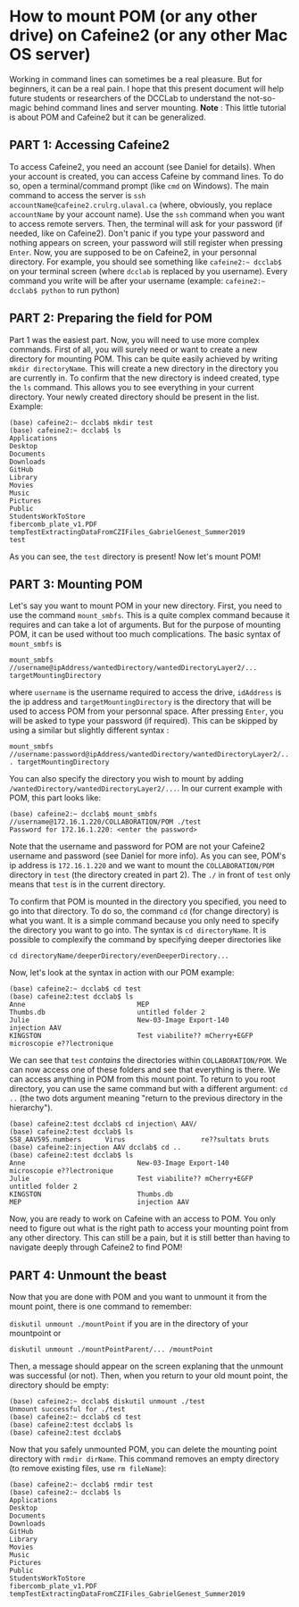 # How to mount POM (or any other drive) on Cafeine2 (or any other Mac OS server)

Working in command lines can sometimes be a real pleasure. But for beginners, it can be a real pain.
I hope that this present document will help future students or researchers of the DCCLab to understand the not-so-magic behind command lines and server mounting. **Note** : This little tutorial is about POM and Cafeine2 but it can be generalized.

## PART 1: Accessing Cafeine2
To access Cafeine2, you need an account (see Daniel for details). When your account is created, you can access Cafeine by command lines.
To do so, open a terminal/command prompt (like `cmd` on Windows).
The main command to access the server is `ssh accountName@cafeine2.crulrg.ulaval.ca`
(where, obviously, you replace `accountName` by your account name). Use the `ssh` command when you want to access remote servers. Then, the terminal will ask for your password (if needed, like on Cafeine2). Don't panic if you type your password and nothing appears on screen, your password will still register when pressing `Enter`. Now, you are supposed to be on Cafeine2, in your personnal directory. For example, you should see something like `cafeine2:~ dcclab$` on your terminal screen (where `dcclab` is replaced by you username). Every command you write will be after your username (example: `cafeine2:~ dcclab$ python` to run python)

## PART 2: Preparing the field for POM
Part 1 was the easiest part. Now, you will need to use more complex commands. First of all, you will surely need or want to create a new
directory for mounting POM. This can be quite easily achieved by writing `mkdir directoryName`. This will create a new directory in the directory you are currently in. To confirm that the new directory is indeed created, type the `ls` command. This allows you to see everything in your current directory. Your newly created directory should be present in the list. Example:
```
(base) cafeine2:~ dcclab$ mkdir test
(base) cafeine2:~ dcclab$ ls
Applications
Desktop
Documents
Downloads
GitHub
Library
Movies
Music
Pictures
Public
StudentsWorkToStore
fibercomb_plate_v1.PDF
tempTestExtractingDataFromCZIFiles_GabrielGenest_Summer2019
test
```
As you can see, the `test` directory is present! Now let's mount POM!

## PART 3: Mounting POM
Let's say you want to mount POM in your new directory. First, you need to use the command `mount_smbfs`. This is a quite complex command because it requires and can take a lot of arguments. But for the purpose of mounting POM, it can be used without too much complications.
The basic syntax of `mount_smbfs` is 

`mount_smbfs //username@ipAddress/wantedDirectory/wantedDirectoryLayer2/... targetMountingDirectory`

where `username` is the username required to access the drive, `idAddress` is the ip address and `targetMountingDirectory` is the directory that will be used to access POM from your personnal space. After pressing `Enter`, you will be asked to type your password (if required). This can be skipped by using a similar but slightly different syntax :

`mount_smbfs //username:password@ipAddress/wantedDirectory/wantedDirectoryLayer2/... targetMountingDirectory`

You can also specify the directory you wish to mount by adding `/wantedDirectory/wantedDirectoryLayer2/...`. In our current example with POM, this part looks like:
```
(base) cafeine2:~ dcclab$ mount_smbfs //username@172.16.1.220/COLLABORATION/POM ./test
Password for 172.16.1.220: <enter the password>
```
Note that the username and password for POM are not your Cafeine2 username and password (see Daniel for more info). As you can see, POM's ip address is `172.16.1.220` and we want to mount the `COLLABORATION/POM` directory in `test` (the directory created in part 2). The `./` in front of `test` only means that `test` is in the current directory.

To confirm that POM is mounted in the directory you specified, you need to go into that directory. To do so, the command `cd` (for change directory) is what you want. It is a simple command because you only need to specify the directory you want to go into. The syntax is `cd directoryName`. It is possible to complexify the command by specifying deeper directories like

`cd directoryName/deeperDirectory/evenDeeperDirectory...`

Now, let's look at the syntax in action with our POM example:
```
(base) cafeine2:~ dcclab$ cd test
(base) cafeine2:test dcclab$ ls
Anne                            MEP                             Thumbs.db                       untitled folder 2
Julie                           New-03-Image Export-140         injection AAV
KINGSTON                        Test viabilite?? mCherry+EGFP   microscopie e??lectronique
```
We can see that `test` *contains* the directories within `COLLABORATION/POM`. We can now access one of these folders and see that everything is there. We can access anything in POM from this mount point. To return to you root directory, you can use the same command but with a different argument: `cd ..` (the two dots argument meaning "return to the previous directory in the hierarchy").
```
(base) cafeine2:test dcclab$ cd injection\ AAV/
(base) cafeine2:test dcclab$ ls
S58_AAV595.numbers      Virus                   re??sultats bruts
(base) cafeine2:injection AAV dcclab$ cd ..
(base) cafeine2:test dcclab$ ls
Anne                            New-03-Image Export-140         microscopie e??lectronique
Julie                           Test viabilite?? mCherry+EGFP   untitled folder 2
KINGSTON                        Thumbs.db
MEP                             injection AAV
```

Now, you are ready to work on Cafeine with an access to POM. You only need to figure out what is the right path to access your mounting point from any other directory. This can still be a pain, but it is still better than having to navigate deeply through Cafeine2 to find POM!

## PART 4: Unmount the beast
Now that you are done with POM and you want to unmount it from the mount point, there is one command to remember:

`diskutil unmount ./mountPoint` if you are in the directory of your mountpoint or 

`diskutil unmount ./mountPointParent/... /mountPoint`

Then, a message should appear on the screen explaning that the unmount was successful (or not). Then, when you return to your old mount point, the directory should be empty:
```
(base) cafeine2:~ dcclab$ diskutil unmount ./test
Unmount successful for ./test
(base) cafeine2:~ dcclab$ cd test
(base) cafeine2:test dcclab$ ls
(base) cafeine2:test dcclab$
```
Now that you safely unmounted POM, you can delete the mounting point directory with `rmdir dirName`. This command removes an empty directory (to remove existing files, use `rm fileName`):
```
(base) cafeine2:~ dcclab$ rmdir test
(base) cafeine2:~ dcclab$ ls
Applications
Desktop
Documents
Downloads
GitHub
Library
Movies
Music
Pictures
Public
StudentsWorkToStore
fibercomb_plate_v1.PDF
tempTestExtractingDataFromCZIFiles_GabrielGenest_Summer2019
```

